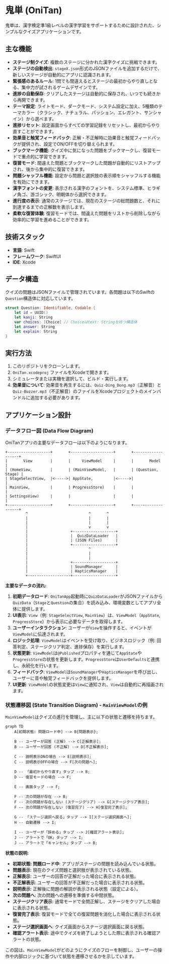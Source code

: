 # 鬼単 (OniTan)

鬼単は、漢字検定準1級レベルの漢字学習をサポートするために設計された、シンプルなクイズアプリケーションです。

## 主な機能

- **ステージ制クイズ**: 複数のステージに分かれた漢字クイズに挑戦できます。
- **ステージの自動検出**: `stageX.json`形式のJSONファイルを追加するだけで、新しいステージが自動的にアプリに認識されます。
- **緊張感のあるルール**: 1問でも間違えるとステージの最初からやり直しとなる、集中力が試されるゲームデザインです。
- **進捗の自動保存**: クリアしたステージは自動的に保存され、いつでも続きから再開できます。
- **テーマ設定**: ライトモード、ダークモード、システム設定に加え、5種類のテーマカラー（クラシック、ナチュラル、パッション、エレガント、サンシャイン）から選べます。
- **進捗リセット**: 設定画面からすべての学習記録をリセットし、最初からやり直すことができます。
- **効果音と触覚フィードバック**: 正解・不正解時に効果音と触覚フィードバックが提供され、設定でON/OFFを切り替えられます。
- **ブックマーク機能**: クイズ中に気になった問題をブックマークし、復習モードで重点的に学習できます。
- **復習モード**: 間違えた問題とブックマークした問題が自動的にリストアップされ、後から集中的に復習できます。
- **問題シャッフル機能**: 設定から問題と選択肢の表示順をシャッフルする機能を有効にできます。
- **漢字フォントの変更**: 表示される漢字のフォントを、システム標準、ヒラギノ角ゴ、游ゴシック、明朝体から選択できます。
- **進行度の表示**: 通常のステージでは、現在のステージの総問題数と、それに到達するまでの正解数を表示します。
- **柔軟な復習体験**: 復習モードでは、間違えた問題をリストから削除しながら効率的に学習を進めることができます。

## 技術スタック

- **言語**: Swift
- **フレームワーク**: SwiftUI
- **IDE**: Xcode

## データ構造

クイズの問題はJSONファイルで管理されています。各問題は以下のSwiftの`Question`構造体に対応しています。

```swift
struct Question: Identifiable, Codable {
    let id = UUID()
    let kanji: String
    var choices: [Choice] // Choiceはtext: Stringを持つ構造体
    let answer: String
    let explain: String
}
```

## 実行方法

1.  このリポジトリをクローンします。
2.  `OniTan.xcodeproj` ファイルをXcodeで開きます。
3.  シミュレータまたは実機を選択して、ビルド・実行します。
4.  **効果音について**: 効果音を再生するには、`Quiz-Ding_Dong.mp3`（正解音）と`Quiz-Buzzer.mp3`（不正解音）のファイルをXcodeプロジェクトのメインバンドルに追加する必要があります。

## アプリケーション設計

### データフロー図 (Data Flow Diagram)

OniTanアプリの主要なデータフローは以下のようになります。

```
+-------------------+       +-------------------+       +-------------------+
|       View        |       |     ViewModel     |       |       Model       |
| (HomeView,        |       | (MainViewModel,   |       | (Question, Stage) |
| StageSelectView,  |<----->| AppState,         |<----->|                   |
| MainView,         |       | ProgressStore)    |       |                   |
| SettingsView)     |       |                   |       |                   |
+-------------------+       +-------------------+       +-------------------+
         ^                           ^       ^
         |                           |       |
         |                           |       |
         |                           v       v
         |                   +-------------------+
         |                   |  QuizDataLoader   |
         |                   | (JSON Files)      |
         |                   +-------------------+
         |                           ^
         |                           |
         |                           |
         |                   +-------------------+
         |                   | SoundManager      |
         |                   | HapticsManager    |
         +-------------------+-------------------+
```

**主要なデータの流れ:**

1.  **初期データロード**: `OniTanApp`起動時に`QuizDataLoader`がJSONファイルから`QuizData`（`Stage`と`Question`の集合）を読み込み、環境変数としてアプリ全体に提供します。
2.  **UI表示**: `View`（例: `StageSelectView`, `MainView`）は、`ViewModel`（`AppState`, `ProgressStore`）から表示に必要なデータを取得します。
3.  **ユーザーインタラクション**: ユーザーが`View`を操作すると、イベントが`ViewModel`に伝達されます。
4.  **ロジック処理**: `ViewModel`はイベントを受け取り、ビジネスロジック（例: 回答判定、ステージクリア判定、進捗保存）を実行します。
5.  **状態更新**: `ViewModel`は`@Published`プロパティを通じて`AppState`や`ProgressStore`の状態を更新します。`ProgressStore`は`UserDefaults`と連携し、永続化を行います。
6.  **フィードバック**: `ViewModel`は`SoundManager`や`HapticsManager`を呼び出し、ユーザーに音や触覚フィードバックを提供します。
7.  **UI更新**: `ViewModel`の状態変更は`View`に通知され、`View`は自動的に再描画されます。

### 状態遷移図 (State Transition Diagram) - `MainViewModel`の例

`MainViewModel`はクイズの進行を管理し、主に以下の状態と遷移を持ちます。

```mermaid
graph TD
    A[初期状態: 問題ロード中] --> B{問題表示};

    B -- ユーザーが回答 (正解) --> C[正解表示];
    B -- ユーザーが回答 (不正解) --> D[不正解表示];

    C -- 説明表示ONの場合 --> E[説明表示];
    C -- 説明表示OFFの場合 --> F[次の問題へ];

    D -- 「最初からやり直す」タップ --> B;
    D -- 復習モードの場合 --> F;

    E -- 画面タップ --> F;

    F -- 次の問題が存在 --> B;
    F -- 次の問題が存在しない (ステージクリア) --> G[ステージクリア表示];
    F -- 次の問題が存在しない (復習完了) --> H[復習完了表示];

    G -- 「ステージ選択へ戻る」タップ --> I[ステージ選択画面へ];
    H -- 自動遷移 --> I;

    I -- ユーザーが「辞める」タップ --> J[確認アラート表示];
    J -- アラートで「OK」タップ --> I;
    J -- アラートで「キャンセル」タップ --> B;
```

**状態の説明:**

*   **初期状態: 問題ロード中**: アプリがステージの問題を読み込んでいる状態。
*   **問題表示**: 現在のクイズ問題と選択肢が表示されている状態。
*   **正解表示**: ユーザーの回答が正解だった場合に表示される状態。
*   **不正解表示**: ユーザーの回答が不正解だった場合に表示される状態。
*   **説明表示**: 正解後に問題の解説が表示される状態（設定による）。
*   **次の問題へ**: 次の問題への遷移を準備する中間状態。
*   **ステージクリア表示**: 通常モードで全問正解し、ステージをクリアした場合に表示される状態。
*   **復習完了表示**: 復習モードで全ての復習問題を消化した場合に表示される状態。
*   **ステージ選択画面へ**: クイズ画面からステージ選択画面に戻る状態。
*   **確認アラート表示**: 途中でクイズを終了しようとした際に表示される確認アラートの状態。

この図は、`MainViewModel`がどのようにクイズのフローを制御し、ユーザーの操作や内部ロジックに基づいて状態を遷移させるかを示しています。